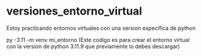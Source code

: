 # versiones_entorno_virtual
Estoy practicando entornos virtuales con una version especifica de python

py -3.11 -m venv mi_entorno (Este codigo es para crear el entorno virtual con la version de python 3.11.9 que previamente lo debes descargar)

